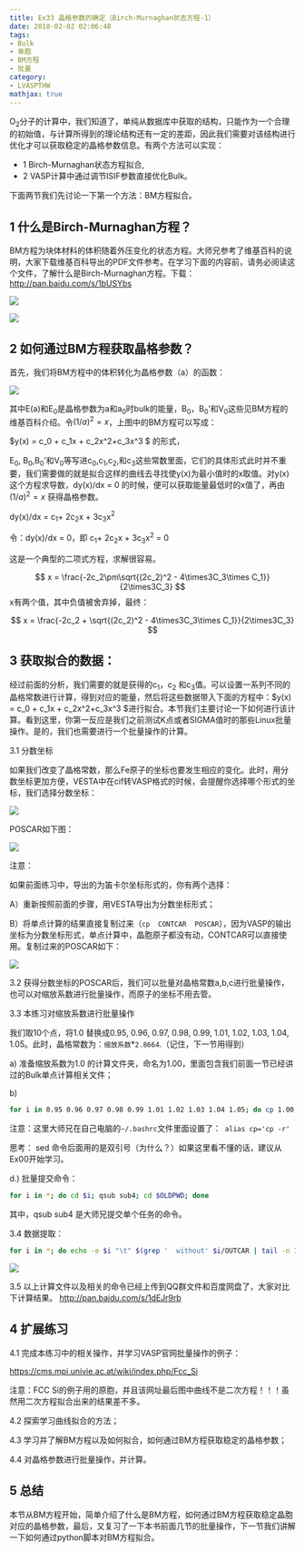 ```yaml
---
title: Ex33 晶格参数的确定（Birch-Murnaghan状态方程-1）
date: 2018-02-02 02:06:48
tags: 
- Bulk
- 单胞
- BM方程
- 批量
category:
- LVASPTHW
mathjax: true
---
```




O$_2$分子的计算中，我们知道了，单纯从数据库中获取的结构，只能作为一个合理的初始值，与计算所得到的理论结构还有一定的差距，因此我们需要对该结构进行优化才可以获取稳定的晶格参数信息。有两个方法可以实现：

* 1 Birch-Murnaghan状态方程拟合, 
* 2 VASP计算中通过调节ISIF参数直接优化Bulk。

下面两节我们先讨论一下第一个方法：BM方程拟合。

 



## 1 什么是Birch-Murnaghan方程？

 

BM方程为块体材料的体积随着外压变化的状态方程。大师兄参考了维基百科的说明，大家下载维基百科导出的PDF文件参考。在学习下面的内容前，请务必阅读这个文件，了解什么是Birch-Murnaghan方程。下载：http://pan.baidu.com/s/1bUSYbs 

![](ex33/ex33-1.jpeg)


![](ex33/ex33-2.jpeg)

## 2 如何通过BM方程获取晶格参数？

 

首先，我们将BM方程中的体积转化为晶格参数（a）的函数：

![](ex33/ex33-3.jpeg)

 

其中E(a)和E$_0$是晶格参数为a和a$_0$时bulk的能量，B$_0$，B$_0$’和V$_0$这些见BM方程的维基百科介绍。令$(1/a)^2 = x$，上图中的BM方程可以写成：

 $y(x) = c_0 + c_1x + c_2x^2+c_3x^3 $ 的形式，

E$_0$, B$_0$,B$_0$’和V$_0$等写进c$_0$,c$_1$,c$_2$,和c$_3$这些常数里面，它们的具体形式此时并不重要，我们需要做的就是拟合这样的曲线去寻找使y(x)为最小值时的x取值。对y(x)这个方程求导数，dy(x)/dx = 0 的时候，便可以获取能量最低时的x值了，再由$(1/a)^2 = x$ 获得晶格参数。

 dy(x)/dx = c$_1$+ 2c$_2$x + 3c$_3$x$^2$

 

令：dy(x)/dx = 0，即 c$_1$+ 2c$_2$x + 3c$_3$x$^2$ = 0

 

这是一个典型的二项式方程，求解很容易。

$$
x = \frac{-2c_2\pm\sqrt{(2c_2)^2 - 4\times3C_3\times C_1}}{2\times3C_3}
$$
x有两个值，其中负值被舍弃掉，最终：

$$
x = \frac{-2c_2 + \sqrt{(2c_2)^2 - 4\times3C_3\times C_1}}{2\times3C_3}
$$




## 3 获取拟合的数据：

 

经过前面的分析，我们需要的就是获得的c$_1$，c$_2$ 和c$_3$值。可以设置一系列不同的晶格常数进行计算，得到对应的能量，然后将这些数据带入下面的方程中：$y(x) = c_0 + c_1x + c_2x^2+c_3x^3 $进行拟合。本节我们主要讨论一下如何进行该计算。看到这里，你第一反应是我们之前测试K点或者SIGMA值时的那些Linux批量操作。是的，我们也需要进行一个批量操作的计算。

 

3.1 分数坐标

如果我们改变了晶格常数，那么Fe原子的坐标也要发生相应的变化。此时，用分数坐标更加方便，VESTA中在cif转VASP格式的时候，会提醒你选择哪个形式的坐标，我们选择分数坐标：


![](ex33/ex33-6.jpeg)



POSCAR如下图：


![](ex33/ex33-7.jpeg)



注意：

 如果前面练习中，导出的为笛卡尔坐标形式的，你有两个选择：

A）重新按照前面的步骤，用VESTA导出为分数坐标形式；

B）将单点计算的结果直接复制过来（`cp  CONTCAR  POSCAR`），因为VASP的输出坐标为分数坐标形式，单点计算中，晶胞原子都没有动，CONTCAR可以直接使用。复制过来的POSCAR如下：


![](ex33/ex33-8.jpeg)



3.2 获得分数坐标的POSCAR后，我们可以批量对晶格常数a,b,c进行批量操作，也可以对缩放系数进行批量操作，而原子的坐标不用去管。

 

3.3 本练习对缩放系数进行批量操作

我们取10个点，将1.0 替换成0.95, 0.96, 0.97, 0.98, 0.99, 1.01, 1.02, 1.03, 1.04, 1.05。此时，晶格常数为：`缩放系数`*`2.8664`.（记住，下一节用得到）

a) 准备缩放系数为1.0 的计算文件夹，命名为1.00，里面包含我们前面一节已经讲过的Bulk单点计算相关文件；

b) 

```bash
for i in 0.95 0.96 0.97 0.98 0.99 1.01 1.02 1.03 1.04 1.05; do cp 1.00 $i ; sed -i "2s/1.0/$i/g" $i/POSCAR ; done
```

注意：这里大师兄在自己电脑的`~/.bashrc`文件里面设置了：` alias cp='cp -r'`

思考： sed 命令后面用的是双引号（为什么？）如果这里看不懂的话，建议从Ex00开始学习。



d.) 批量提交命令： 

```bash
for i in *; do cd $i; qsub sub4; cd $OLDPWD; done
```

其中，qsub sub4 是大师兄提交单个任务的命令。



3.4 数据提取：

```bash
for i in *; do echo -e $i "\t" $(grep '  without' $i/OUTCAR | tail -n 1| awk '{print $7}');  done > data
```

![](ex33/ex33-9.jpeg)



3.5 以上计算文件以及相关的命令已经上传到QQ群文件和百度网盘了，大家对比下计算结果。 http://pan.baidu.com/s/1dEJr9rb 



## 4 扩展练习

 

4.1 完成本练习中的相关操作，并学习VASP官网批量操作的例子：

https://cms.mpi.univie.ac.at/wiki/index.php/Fcc_Si

注意：FCC Si的例子用的原胞，并且该网址最后图中曲线不是二次方程！！！虽然用二次方程拟合出来的结果差不多。

4.2 探索学习曲线拟合的方法；

4.3 学习并了解BM方程以及如何拟合，如何通过BM方程获取稳定的晶格参数；

4.4 对晶格参数进行批量操作，并计算。

 



## 5 总结

 

本节从BM方程开始，简单介绍了什么是BM方程，如何通过BM方程获取稳定晶胞对应的晶格参数，最后，又复习了一下本书前面几节的批量操作，下一节我们讲解一下如何通过python脚本对BM方程拟合。